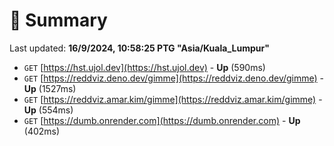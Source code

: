# 📖 Summary
Last updated: **16/9/2024, 10:58:25 PTG "Asia/Kuala_Lumpur"**

- `GET` [https://hst.ujol.dev](https://hst.ujol.dev) - **Up** (590ms)
- `GET` [https://reddviz.deno.dev/gimme](https://reddviz.deno.dev/gimme) - **Up** (1527ms)
- `GET` [https://reddviz.amar.kim/gimme](https://reddviz.amar.kim/gimme) - **Up** (554ms)
- `GET` [https://dumb.onrender.com](https://dumb.onrender.com) - **Up** (402ms)
